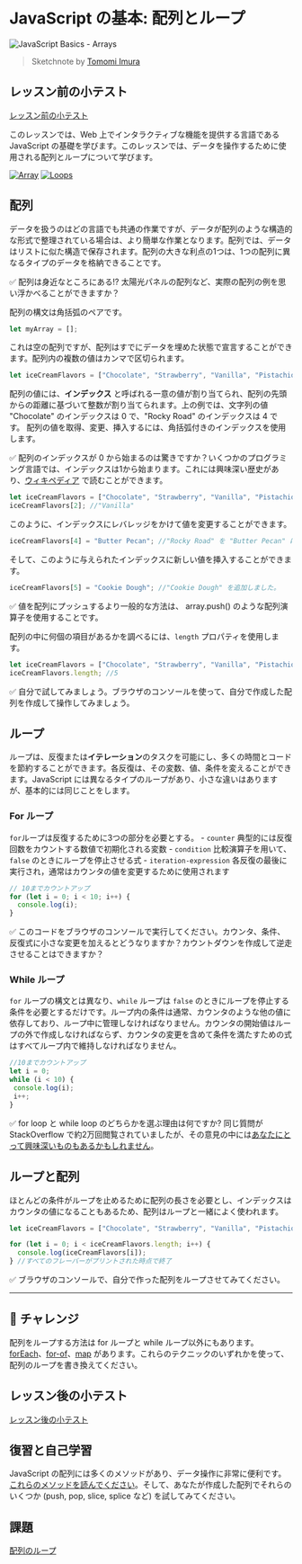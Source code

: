 # JavaScript の基本: 配列とループ

![JavaScript Basics - Arrays](/sketchnotes/webdev101-js-arrays.png)
> Sketchnote by [Tomomi Imura](https://twitter.com/girlie_mac)

## レッスン前の小テスト
[レッスン前の小テスト](https://ashy-river-0debb7803.1.azurestaticapps.net/quiz/13?loc=ja)

このレッスンでは、Web 上でインタラクティブな機能を提供する言語である JavaScript の基礎を学びます。このレッスンでは、データを操作するために使用される配列とループについて学びます。


[![Array](https://img.youtube.com/vi/1U4qTyq02Xw/0.jpg)](https://youtube.com/watch?v=1U4qTyq02Xw "Array")
[![Loops](https://img.youtube.com/vi/Eeh7pxtTZ3k/0.jpg)](https://www.youtube.com/watch?v=Eeh7pxtTZ3k "Loops")


## 配列

データを扱うのはどの言語でも共通の作業ですが、データが配列のような構造的な形式で整理されている場合は、より簡単な作業となります。配列では、データはリストに似た構造で保存されます。配列の大きな利点の1つは、1つの配列に異なるタイプのデータを格納できることです。

✅ 配列は身近なところにある!? 太陽光パネルの配列など、実際の配列の例を思い浮かべることができますか？

配列の構文は角括弧のペアです。

```javascript
let myArray = [];
```

これは空の配列ですが、配列はすでにデータを埋めた状態で宣言することができます。配列内の複数の値はカンマで区切られます。

```javascript
let iceCreamFlavors = ["Chocolate", "Strawberry", "Vanilla", "Pistachio", "Rocky Road"];
```

配列の値には、**インデックス** と呼ばれる一意の値が割り当てられ、配列の先頭からの距離に基づいて整数が割り当てられます。上の例では、文字列の値 "Chocolate" のインデックスは 0 で、"Rocky Road" のインデックスは 4 です。 配列の値を取得、変更、挿入するには、角括弧付きのインデックスを使用します。

✅ 配列のインデックスが 0 から始まるのは驚きですか？いくつかのプログラミング言語では、インデックスは1から始まります。これには興味深い歴史があり、[ウィキペディア](https://en.wikipedia.org/wiki/Zero-based_numbering) で読むことができます。

```javascript
let iceCreamFlavors = ["Chocolate", "Strawberry", "Vanilla", "Pistachio", "Rocky Road"];
iceCreamFlavors[2]; //"Vanilla"
```

このように、インデックスにレバレッジをかけて値を変更することができます。

```javascript
iceCreamFlavors[4] = "Butter Pecan"; //"Rocky Road" を "Butter Pecan" に変更
```

そして、このように与えられたインデックスに新しい値を挿入することができます。

```javascript
iceCreamFlavors[5] = "Cookie Dough"; //"Cookie Dough" を追加しました。
```

✅ 値を配列にプッシュするより一般的な方法は、 array.push() のような配列演算子を使用することです。

配列の中に何個の項目があるかを調べるには、`length` プロパティを使用します。

```javascript
let iceCreamFlavors = ["Chocolate", "Strawberry", "Vanilla", "Pistachio", "Rocky Road"];
iceCreamFlavors.length; //5
```

✅ 自分で試してみましょう。ブラウザのコンソールを使って、自分で作成した配列を作成して操作してみましょう。

## ループ

ループは、反復または**イテレーション**のタスクを可能にし、多くの時間とコードを節約することができます。各反復は、その変数、値、条件を変えることができます。JavaScript には異なるタイプのループがあり、小さな違いはありますが、基本的には同じことをします。

### For ループ

`for`ループは反復するために3つの部分を必要とする。
    - `counter` 典型的には反復回数をカウントする数値で初期化される変数
    - `condition` 比較演算子を用いて、`false` のときにループを停止させる式
    - `iteration-expression` 各反復の最後に実行され，通常はカウンタの値を変更するために使用されます
  
```javascript
// 10までカウントアップ
for (let i = 0; i < 10; i++) {
  console.log(i);
}
```

✅ このコードをブラウザのコンソールで実行してください。カウンタ、条件、反復式に小さな変更を加えるとどうなりますか？カウントダウンを作成して逆走させることはできますか？

### While ループ

`for` ループの構文とは異なり、`while` ループは `false` のときにループを停止する条件を必要とするだけです。ループ内の条件は通常、カウンタのような他の値に依存しており、ループ中に管理しなければなりません。カウンタの開始値はループの外で作成しなければならず、カウンタの変更を含めて条件を満たすための式はすべてループ内で維持しなければなりません。

```javascript
//10までカウントアップ
let i = 0;
while (i < 10) {
 console.log(i);
 i++;
}
```

✅ for loop と while loop のどちらかを選ぶ理由は何ですか? 同じ質問が StackOverflow で約2万回閲覧されていましたが、その意見の中には[あなたにとって興味深いものもあるかもしれません](https://stackoverflow.com/questions/39969145/while-loops-vs-for-loops-in-javascript)。

## ループと配列

ほとんどの条件がループを止めるために配列の長さを必要とし、インデックスはカウンタの値になることもあるため、配列はループと一緒によく使われます。

```javascript
let iceCreamFlavors = ["Chocolate", "Strawberry", "Vanilla", "Pistachio", "Rocky Road"];

for (let i = 0; i < iceCreamFlavors.length; i++) {
  console.log(iceCreamFlavors[i]);
} //すべてのフレーバーがプリントされた時点で終了
```

✅ ブラウザのコンソールで、自分で作った配列をループさせてみてください。

---

## 🚀 チャレンジ

配列をループする方法は for ループと while ループ以外にもあります。[forEach](https://developer.mozilla.org/ja/docs/Web/JavaScript/Reference/Global_Objects/Array/forEach)、[for-of](https://developer.mozilla.org/ja/docs/Web/JavaScript/Reference/Statements/for...of)、[map](https://developer.mozilla.org/ja/docs/Web/JavaScript/Reference/Global_Objects/Array/map) があります。これらのテクニックのいずれかを使って、配列のループを書き換えてください。

## レッスン後の小テスト
[レッスン後の小テスト](https://ashy-river-0debb7803.1.azurestaticapps.net/quiz/14?loc=ja)


## 復習と自己学習

JavaScript の配列には多くのメソッドがあり、データ操作に非常に便利です。[これらのメソッドを読んでください](https://developer.mozilla.org/ja/docs/Web/JavaScript/Reference/Global_Objects/Array)。そして、あなたが作成した配列でそれらのいくつか (push, pop, slice, splice など) を試してみてください。

## 課題

[配列のループ](assignment.ja.md)

